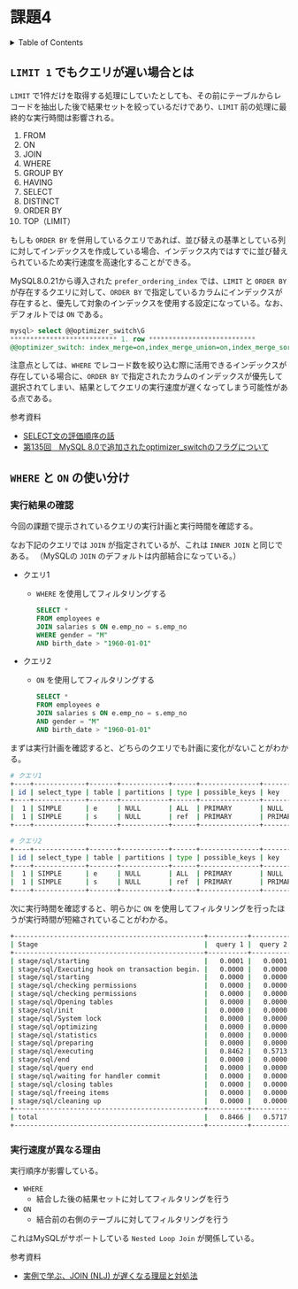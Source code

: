 # 課題4

<!-- START doctoc generated TOC please keep comment here to allow auto update -->
<!-- DON'T EDIT THIS SECTION, INSTEAD RE-RUN doctoc TO UPDATE -->
<details>
<summary>Table of Contents</summary>

- [`LIMIT 1` でもクエリが遅い場合とは](#limit-1-%E3%81%A7%E3%82%82%E3%82%AF%E3%82%A8%E3%83%AA%E3%81%8C%E9%81%85%E3%81%84%E5%A0%B4%E5%90%88%E3%81%A8%E3%81%AF)
- [`WHERE` と `ON` の使い分け](#where-%E3%81%A8-on-%E3%81%AE%E4%BD%BF%E3%81%84%E5%88%86%E3%81%91)
  - [実行結果の確認](#%E5%AE%9F%E8%A1%8C%E7%B5%90%E6%9E%9C%E3%81%AE%E7%A2%BA%E8%AA%8D)
  - [実行速度が異なる理由](#%E5%AE%9F%E8%A1%8C%E9%80%9F%E5%BA%A6%E3%81%8C%E7%95%B0%E3%81%AA%E3%82%8B%E7%90%86%E7%94%B1)

</details>
<!-- END doctoc generated TOC please keep comment here to allow auto update -->

## `LIMIT 1` でもクエリが遅い場合とは

`LIMIT` で1件だけを取得する処理にしていたとしても、その前にテーブルからレコードを抽出した後で結果セットを絞っているだけであり、`LIMIT` 前の処理に最終的な実行時間は影響される。

1. FROM
2. ON
3. JOIN
4. WHERE
5. GROUP BY
6. HAVING
7. SELECT
8. DISTINCT
9. ORDER BY
10. TOP（LIMIT）

もしも `ORDER BY` を併用しているクエリであれば、並び替えの基準としている列に対してインデックスを作成している場合、インデックス内ではすでに並び替えられているため実行速度を高速化することができる。

MySQL8.0.21から導入された `prefer_ordering_index` では、`LIMIT` と `ORDER BY` が存在するクエリに対して、`ORDER BY` で指定しているカラムにインデックスが存在すると、優先して対象のインデックスを使用する設定になっている。なお、デフォルトでは `ON` である。

```sql
mysql> select @@optimizer_switch\G
*************************** 1. row ***************************
@@optimizer_switch: index_merge=on,index_merge_union=on,index_merge_sort_union=on,index_merge_intersection=on,engine_condition_pushdown=on,index_condition_pushdown=on,mrr=on,mrr_cost_based=on,block_nested_loop=on,batched_key_access=off,materialization=on,semijoin=on,loosescan=on,firstmatch=on,duplicateweedout=on,subquery_materialization_cost_based=on,use_index_extensions=on,condition_fanout_filter=on,derived_merge=on,use_invisible_indexes=off,skip_scan=on,hash_join=on,subquery_to_derived=off,prefer_ordering_index=on,hypergraph_optimizer=off,derived_condition_pushdown=on
```

注意点としては、`WHERE` でレコード数を絞り込む際に活用できるインデックスが存在している場合に、`ORDER BY` で指定されたカラムのインデックスが優先して選択されてしまい、結果としてクエリの実行速度が遅くなってしまう可能性がある点である。


参考資料

- [SELECT文の評価順序の話](https://qiita.com/suzukito/items/edcd00e680186f2930a8)
- [第135回　MySQL 8.0で追加されたoptimizer_switchのフラグについて](https://gihyo.jp/dev/serial/01/mysql-road-construction-news/0135)

## `WHERE` と `ON` の使い分け

### 実行結果の確認

今回の課題で提示されているクエリの実行計画と実行時間を確認する。

なお下記のクエリでは `JOIN` が指定されているが、これは `INNER JOIN` と同じである。
（MySQLの `JOIN` のデフォルトは内部結合になっている。）

- クエリ1
  - `WHERE` を使用してフィルタリングする

    ```sql
    SELECT *
    FROM employees e
    JOIN salaries s ON e.emp_no = s.emp_no
    WHERE gender = "M"
    AND birth_date > "1960-01-01"
    ```

- クエリ2
  - `ON` を使用してフィルタリングする

    ```sql
    SELECT *
    FROM employees e
    JOIN salaries s ON e.emp_no = s.emp_no 
    AND gender = "M" 
    AND birth_date > "1960-01-01"
    ```

まずは実行計画を確認すると、どちらのクエリでも計画に変化がないことがわかる。

```bash
# クエリ1
+----+-------------+-------+------------+------+---------------+---------+---------+--------------------+--------+----------+-------------+
| id | select_type | table | partitions | type | possible_keys | key     | key_len | ref                | rows   | filtered | Extra       |
+----+-------------+-------+------------+------+---------------+---------+---------+--------------------+--------+----------+-------------+
|  1 | SIMPLE      | e     | NULL       | ALL  | PRIMARY       | NULL    | NULL    | NULL               | 298990 |    16.66 | Using where |
|  1 | SIMPLE      | s     | NULL       | ref  | PRIMARY       | PRIMARY | 4       | employees.e.emp_no |      9 |   100.00 | NULL        |
+----+-------------+-------+------------+------+---------------+---------+---------+--------------------+--------+----------+-------------+

# クエリ2
+----+-------------+-------+------------+------+---------------+---------+---------+--------------------+--------+----------+-------------+
| id | select_type | table | partitions | type | possible_keys | key     | key_len | ref                | rows   | filtered | Extra       |
+----+-------------+-------+------------+------+---------------+---------+---------+--------------------+--------+----------+-------------+
|  1 | SIMPLE      | e     | NULL       | ALL  | PRIMARY       | NULL    | NULL    | NULL               | 298990 |    16.66 | Using where |
|  1 | SIMPLE      | s     | NULL       | ref  | PRIMARY       | PRIMARY | 4       | employees.e.emp_no |      9 |   100.00 | NULL        |
+----+-------------+-------+------------+------+---------------+---------+---------+--------------------+--------+----------+-------------+
```

次に実行時間を確認すると、明らかに `ON` を使用してフィルタリングを行ったほうが実行時間が短縮されていることがわかる。

```bash
+------------------------------------------------+----------+----------+
| Stage                                          |  query 1 |  query 2 |
+------------------------------------------------+----------+----------+
| stage/sql/starting                             |   0.0001 |   0.0001 |
| stage/sql/Executing hook on transaction begin. |   0.0000 |   0.0000 |
| stage/sql/starting                             |   0.0000 |   0.0000 |
| stage/sql/checking permissions                 |   0.0000 |   0.0000 |
| stage/sql/checking permissions                 |   0.0000 |   0.0000 |
| stage/sql/Opening tables                       |   0.0000 |   0.0000 |
| stage/sql/init                                 |   0.0000 |   0.0000 |
| stage/sql/System lock                          |   0.0000 |   0.0000 |
| stage/sql/optimizing                           |   0.0000 |   0.0000 |
| stage/sql/statistics                           |   0.0000 |   0.0000 |
| stage/sql/preparing                            |   0.0000 |   0.0000 |
| stage/sql/executing                            |   0.8462 |   0.5713 |
| stage/sql/end                                  |   0.0000 |   0.0000 |
| stage/sql/query end                            |   0.0000 |   0.0000 |
| stage/sql/waiting for handler commit           |   0.0000 |   0.0000 |
| stage/sql/closing tables                       |   0.0000 |   0.0000 |
| stage/sql/freeing items                        |   0.0000 |   0.0000 |
| stage/sql/cleaning up                          |   0.0000 |   0.0000 |
+------------------------------------------------+----------+----------+
| total                                          |   0.8466 |   0.5717 |
+------------------------------------------------+----------+----------+
```

### 実行速度が異なる理由

実行順序が影響している。

- `WHERE`
  - 結合した後の結果セットに対してフィルタリングを行う
- `ON`
  -  結合前の右側のテーブルに対してフィルタリングを行う

これはMySQLがサポートしている `Nested Loop Join` が関係している。


参考資料

- [実例で学ぶ、JOIN (NLJ) が遅くなる理屈と対処法](https://qiita.com/yuku_t/items/208be188eef17699c7a5)
